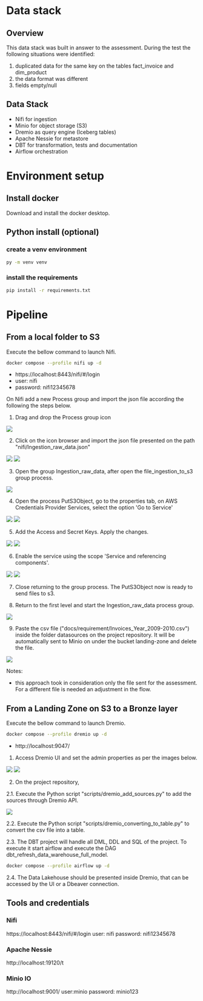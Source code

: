 # Data stack

## Overview
This data stack was built in answer to the assessment. During the test the following situations were identified:
1. duplicated data for the same key on the tables fact_invoice and dim_product
2. the data format was different
3. fields empty/null

## Data Stack

- Nifi for ingestion
- Minio for object storage (S3)
- Dremio as query engine (Iceberg tables)
- Apache Nessie for metastore
- DBT for transformation, tests and documentation
- Airflow orchestration

# Environment setup

## Install docker
Download and install the docker desktop.

## Python install (optional)

### create a venv environment
```sh
py -m venv venv
````

### install the requirements
```sh
pip install -r requirements.txt
```

# Pipeline

## From a local folder to S3

Execute the bellow command to launch Nifi.
```sh
docker compose --profile nifi up -d
````
- https://localhost:8443/nifi/#/login
- user: nifi
- password: nifi12345678


On Nifi add a new Process group and import the json file according the following the steps below.

1. Drag and drop the Process group icon

<img src="docs/img/nifi-1.png">

2. Click on the icon browser and import the json file presented on the path "nifi/Ingestion_raw_data.json"

<img src="docs/img/nifi-2.png">

<img src="docs/img/nifi-3.png">

3. Open the group Ingestion_raw_data, after open the file_ingestion_to_s3 group process.


<img src="docs/img/nifi-4.png">

4. Open the process PutS3Object, go to the properties tab, on AWS Credentials Provider Services, select the option 'Go to Service'

<img src="docs/img/nifi-5.png">
<img src="docs/img/nifi-6.png">

5. Add the Access and Secret Keys. Apply the changes.

<img src="docs/img/nifi-7.png">
<img src="docs/img/nifi-8.png">

6. Enable the service using the scope 'Service and referencing components'. 

<img src="docs/img/nifi-9.png">
<img src="docs/img/nifi-10.png">

7. Close returning to the group process. The PutS3Object now is ready to send files to s3.

8. Return to the first level and start the Ingestion_raw_data process group.

<img src="docs/img/nifi-11.png">

9. Paste the csv file ("docs/requirement/Invoices_Year_2009-2010.csv") inside the folder datasources on the project repository. It will be automatically sent to Minio on under the bucket landing-zone and delete the file.

<img src="docs/img/nifi-12.png">

Notes:
- this approach took in consideration only the file sent for the assessment. For a different file is needed an adjustment in the flow.

## From a Landing Zone on S3 to a Bronze layer

Execute the bellow command to launch Dremio.
```sh
docker compose --profile dremio up -d
````
- http://localhost:9047/

1. Access Dremio UI and set the admin properties as per the images below.

<img src="docs/img/dremio-1.png">
<img src="docs/img/dremio-2.png">

2. On the project repository, 

2.1. Execute the Python script "scripts/dremio_add_sources.py" to add the sources through Dremio API.

<img src="docs/img/dremio-3.png">

2.2. Execute the Python script "scripts/dremio_converting_to_table.py" to convert the csv file into a table.

2.3. The DBT project will handle all DML, DDL and SQL of the project. To execute it start airflow and execute the DAG dbt_refresh_data_warehouse_full_model.

```sh
docker compose --profile airflow up -d
````

2.4. The Data Lakehouse should be presented inside Dremio, that can be accessed by the UI or a Dbeaver connection.

## Tools and credentials

### Nifi
https://localhost:8443/nifi/#/login
user: nifi
password: nifi12345678

### Apache Nessie
http://localhost:19120/t

### Minio IO
http://localhost:9001/
user:minio
password: minio123

